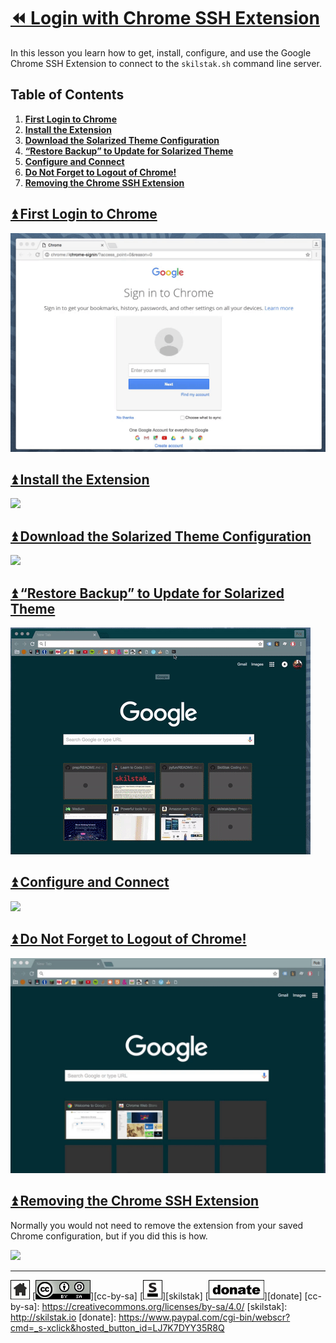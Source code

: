 # [⏪ Login with Chrome SSH Extension](/README.md)

In this lesson you learn how to get, install, configure, and use the
Google Chrome SSH Extension to connect to the `skilstak.sh` command
line server.

## Table of Contents

1. [**First Login to Chrome**](#user-content--first-login-to-chrome)
2. [**Install the Extension**](#user-content--install-the-extension)
3. [**Download the Solarized Theme Configuration**](#user-content--download-the-solarized-theme-configuration)
4. [**“Restore Backup” to Update for Solarized Theme**](#user-content--restore-backup-to-update-for-solarized-theme)
5. [**Configure and Connect**](#user-content--configure-and-connect)
6. [**Do Not Forget to Logout of Chrome!**](#user-content--do-not-forget-to-logout-of-chrome)
7. [**Removing the Chrome SSH Extension**](#user-content--removing-the-chrome-ssh-extension)

## [⏫ First Login to Chrome](#)

![](/assets/chrome-login.gif)

## [⏫ Install the Extension](#)

![](/assets/chromessh-add.gif)

## [⏫ Download the Solarized Theme Configuration](#)

![](/assets/chromessh-getsolconf.gif)

## [⏫ “Restore Backup” to Update for Solarized Theme](#)

![](/assets/chromessh-soloptions.gif)

## [⏫ Configure and Connect](#)

![](/assets/chromessh-skilstaksh.gif)

## [⏫ Do Not Forget to Logout of Chrome!](#)

![](/assets/chrome-logout.gif)

## [⏫ Removing the Chrome SSH Extension](#)

Normally you would not need to remove the extension from your saved
Chrome configuration, but if you did this is how.

![](/assets/chromessh-remove.gif)

---
[![home](/assets/home-bw.png)](/README.md)
[![cc-by-sa](/assets/cc-by-sa.png)][cc-by-sa]
[![skilstak](/assets/skilstak-logo-bw.png)][skilstak]
[![donate](/assets/donate-bw.png)][donate]
[cc-by-sa]: https://creativecommons.org/licenses/by-sa/4.0/
[skilstak]: http://skilstak.io
[donate]: https://www.paypal.com/cgi-bin/webscr?cmd=_s-xclick&hosted_button_id=LJ7K7DYY35R8Q



